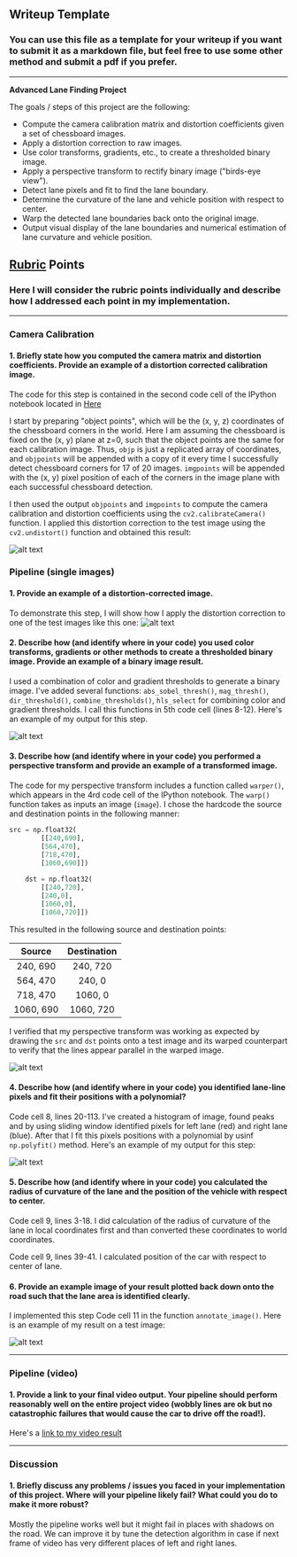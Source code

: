 ## Writeup Template

### You can use this file as a template for your writeup if you want to submit it as a markdown file, but feel free to use some other method and submit a pdf if you prefer.

---

**Advanced Lane Finding Project**

The goals / steps of this project are the following:

* Compute the camera calibration matrix and distortion coefficients given a set of chessboard images.
* Apply a distortion correction to raw images.
* Use color transforms, gradients, etc., to create a thresholded binary image.
* Apply a perspective transform to rectify binary image ("birds-eye view").
* Detect lane pixels and fit to find the lane boundary.
* Determine the curvature of the lane and vehicle position with respect to center.
* Warp the detected lane boundaries back onto the original image.
* Output visual display of the lane boundaries and numerical estimation of lane curvature and vehicle position.

[//]: # (Image References)

[image1]: ./examples/chess_distort_undistort.png "Undistorted"
[image2]: ./examples/test_distort_undistort.png "Road Transformed"
[image3]: ./examples/binary_combo_example.png "Binary Example"
[image4]: ./examples/warped_straight_lines.png "Warp Example"
[image5]: ./examples/color_fit_lines.png "Fit Visual"
[image6]: ./examples/example_output.png "Output"
[video1]: ./project_video_line.mp4 "Video"

## [Rubric](https://review.udacity.com/#!/rubrics/571/view) Points

### Here I will consider the rubric points individually and describe how I addressed each point in my implementation.  

---

### Camera Calibration

#### 1. Briefly state how you computed the camera matrix and distortion coefficients. Provide an example of a distortion corrected calibration image.

The code for this step is contained in the second code cell of the IPython notebook located in [Here](https://github.com/dzhgarkava/CarND-P4-Advanced-Lane-Finding/blob/master/CarND-P4-Advanced-Line-Finding.ipynb)  

I start by preparing "object points", which will be the (x, y, z) coordinates of the chessboard corners in the world. Here I am assuming the chessboard is fixed on the (x, y) plane at z=0, such that the object points are the same for each calibration image.  Thus, `objp` is just a replicated array of coordinates, and `objpoints` will be appended with a copy of it every time I successfully detect chessboard corners for 17 of 20 images.  `imgpoints` will be appended with the (x, y) pixel position of each of the corners in the image plane with each successful chessboard detection.  

I then used the output `objpoints` and `imgpoints` to compute the camera calibration and distortion coefficients using the `cv2.calibrateCamera()` function.  I applied this distortion correction to the test image using the `cv2.undistort()` function and obtained this result: 

![alt text][image1]

### Pipeline (single images)

#### 1. Provide an example of a distortion-corrected image.

To demonstrate this step, I will show how I apply the distortion correction to one of the test images like this one:
![alt text][image2]

#### 2. Describe how (and identify where in your code) you used color transforms, gradients or other methods to create a thresholded binary image. Provide an example of a binary image result.

I used a combination of color and gradient thresholds to generate a binary image. I've added several functions: `abs_sobel_thresh()`, `mag_thresh()`, `dir_threshold()`, `combine_thresholds()`, `hls_select` for combining color and gradient thresholds. I call this functions in 5th code cell (lines 8-12). Here's an example of my output for this step. 

![alt text][image3]

#### 3. Describe how (and identify where in your code) you performed a perspective transform and provide an example of a transformed image.

The code for my perspective transform includes a function called `warper()`, which appears in the 4rd code cell of the IPython notebook.  The `warp()` function takes as inputs an image (`image`). I chose the hardcode the source and destination points in the following manner:

```python
src = np.float32(
        [[240,690],
        [564,470],
        [718,470],
        [1060,690]])
    
    dst = np.float32(
        [[240,720],
        [240,0],
        [1060,0],
        [1060,720]])
```

This resulted in the following source and destination points:

| Source        | Destination   | 
|:-------------:|:-------------:| 
| 240, 690      | 240, 720      | 
| 564, 470      | 240, 0        |
| 718, 470      | 1060, 0       |
| 1060, 690     | 1060, 720     |

I verified that my perspective transform was working as expected by drawing the `src` and `dst` points onto a test image and its warped counterpart to verify that the lines appear parallel in the warped image.

![alt text][image4]

#### 4. Describe how (and identify where in your code) you identified lane-line pixels and fit their positions with a polynomial?

Code cell 8, lines 20-113. I've created a histogram of image, found peaks and by using sliding window identified pixels for left lane (red) and right lane (blue). After that I fit this pixels positions with a polynomial by usinf `np.polyfit()` method. Here's an example of my output for this step:

![alt text][image5]

#### 5. Describe how (and identify where in your code) you calculated the radius of curvature of the lane and the position of the vehicle with respect to center.

Code cell 9, lines 3-18. I did calculation of the radius of curvature of the lane in local coordinates first and than converted these coordinates to world coordinates.

Code cell 9, lines 39-41. I calculated position of the car with respect to center of lane.

#### 6. Provide an example image of your result plotted back down onto the road such that the lane area is identified clearly.

I implemented this step Code cell 11 in the function `annotate_image()`.  Here is an example of my result on a test image:

![alt text][image6]

---

### Pipeline (video)

#### 1. Provide a link to your final video output. Your pipeline should perform reasonably well on the entire project video (wobbly lines are ok but no catastrophic failures that would cause the car to drive off the road!).

Here's a [link to my video result](./project_video_line.mp4)

---

### Discussion

#### 1. Briefly discuss any problems / issues you faced in your implementation of this project.  Where will your pipeline likely fail? What could you do to make it more robust?

Mostly the pipeline works well but it might fail in places with shadows on the road. We can improve it by tune the detection algorithm in case if next frame of video has very different places of left and right lanes.

